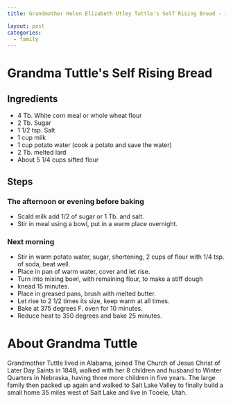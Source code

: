 ```yaml
---
title: Grandmother Helen Elizabeth Utley Tuttle's Self Rising Bread - 1833

layout: post
categories:
  - family
---
```

# Grandma Tuttle's Self Rising Bread

## Ingredients

- 4 Tb. White corn meal or whole wheat flour
- 2 Tb. Sugar
- 1 1/2 tsp. Salt
- 1 cup  milk
- 1 cup  potato water (cook a potato and save the water)
- 2 Tb. melted lard
- About 5 1/4 cups sifted flour

## Steps

### The afternoon or evening before baking

- Scald milk add 1/2 of sugar or 1 Tb.  and salt.
- Stir in meal using a bowl, put in a warm place overnight.

### Next morning 

- Stir in warm potato water, sugar, shortening, 2 cups of flour with 1/4 tsp. of soda, beat well.
- Place in pan of warm water, cover and let rise.
- Turn into mixing bowl, with remaining flour, to make a stiff dough
- knead 15 minutes.
- Place in greased pans, brush with melted butter.
- Let rise to 2 1/2 times its size, keep warm at all times.
- Bake at 375 degrees F. oven for 10 minutes.
- Reduce heat to 350 degrees and bake 25 minutes.

# About Grandma Tuttle
Grandmother Tuttle lived in Alabama, joined The Church of Jesus Christ of Later Day Saints in 1848, walked with her 8 children and husband to Winter Quarters in Nebraska, having three more children in five years. The large family then packed up again and walked to Salt Lake Valley to finally build a small home 35 miles west of Salt Lake and live in Tooele, Utah.